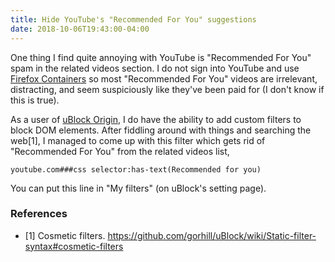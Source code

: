 ```yaml
---
title: Hide YouTube's "Recommended For You" suggestions
date: 2018-10-06T19:43:00-04:00
---
```

One thing I find quite annoying with YouTube is "Recommended For You" spam in the related
videos section. I do not sign into YouTube and use [Firefox
Containers](https://support.mozilla.org/en-US/kb/containers) so most "Recommended For You"
videos are irrelevant, distracting, and seem suspiciously like they've been paid for (I
don't know if this is true).

As a user of [uBlock Origin](https://github.com/gorhill/uBlock), I do have the ability to
add custom filters to block DOM elements. After fiddling around with things and searching
the web[1], I managed to come up with this filter which gets rid of "Recommended For You"
from the related videos list,

```
youtube.com###css selector:has-text(Recommended for you)
```

You can put this line in "My filters" (on uBlock's setting page).

### References

- [1] Cosmetic filters.
<https://github.com/gorhill/uBlock/wiki/Static-filter-syntax#cosmetic-filters>
